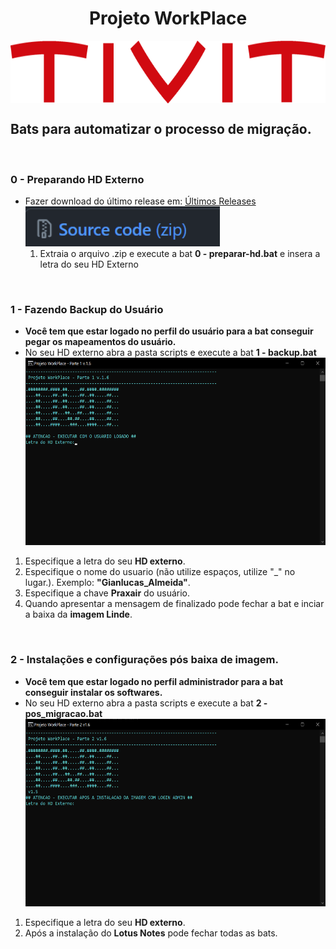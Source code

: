 <h1 align="center">Projeto WorkPlace</h1>
<img src="/img/tivit-logo.png" alt="TIVIT" witdh="200" height="100" align="center">

<h2>Bats para automatizar o processo de migração.</h2>
<br>

<h3><strong>0 -  Preparando HD Externo</strong></h3>
<ul>
<li>Fazer download do último release em: <a href="https://github.com/Gianlucas94/Projeto-Workplace/releases" title= "último release">Últimos Releases </a>
<br>
<img src="/img/download.png" alt="Download" witdh="32" height="64">
<ol>
<li>Extraia o arquivo .zip e execute a bat <strong>0 - preparar-hd.bat</strong> e insera a letra do seu HD Externo
</ol>
</ul>
<br>

<h3><strong>1 - Fazendo Backup do Usuário</strong></h3>
<ul>
<li><strong>Você tem que estar logado no perfil do usuário para a bat conseguir pegar os mapeamentos do usuário.</strong>
<li>No seu HD externo abra a pasta scripts e execute a bat <strong>1 - backup.bat</strong>
<br>

<img src="/img/backup-1.png" alt="Primeiro passo" witdh="400" height="300">
<br>

</ul>
<ol>
<li>Especifique a letra do seu <strong>HD externo</strong>.
<li>Especifique o nome do usuario (não utilize espaços, utilize "_" no lugar.). Exemplo: <strong>"Gianlucas_Almeida"</strong>.
<li>Especifique a chave <strong>Praxair</strong> do usuário.
<li>Quando apresentar a mensagem de finalizado pode fechar a bat e inciar a baixa da <strong>imagem Linde</strong>.
</ol>
<br>

<h3><strong>2 - Instalações e configurações pós baixa de imagem.</strong></h3>
<ul>
<li><strong>Você tem que estar logado no perfil administrador para a bat conseguir instalar os softwares.</strong>
<li>No seu HD externo abra a pasta scripts e execute a bat <strong>2 - pos_migracao.bat</strong>
<br>

<img src="/img/pos_migracao-1.png" alt="Primeiro passo" witdh="400" height="300">
<br>
</ul>
<ol>
<li>Especifique a letra do seu <strong>HD externo</strong>.
<li>Após a instalação do <strong>Lotus Notes</strong> pode fechar todas as bats.


